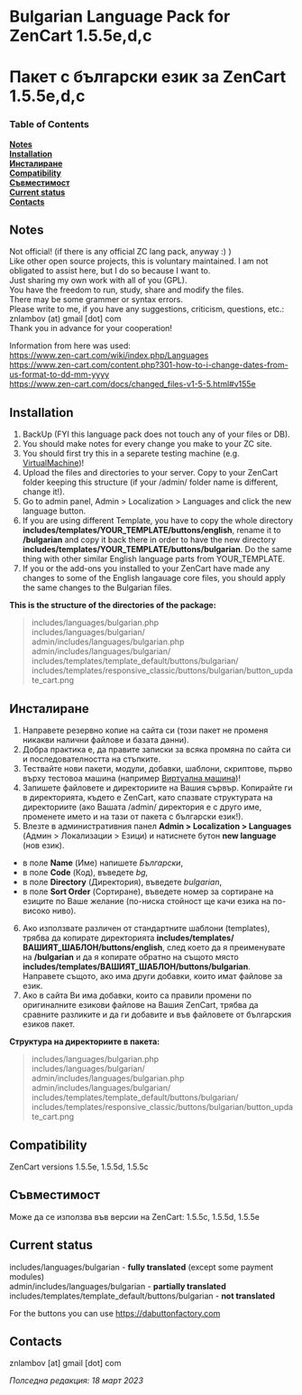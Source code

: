 
# Bulgarian Language Pack for ZenCart 1.5.5e,d,c #
# Пакет с български език за ZenCart 1.5.5e,d,c #


### Table of Contents
**[Notes](#notes)**  
**[Installation](#installation)**  
**[Инсталиране](#Инсталиране)**  
**[Compatibility](#compatibility)**  
**[Съвместимост](#Съвместимост)**  
**[Current status](#current-status)**  
**[Contacts](#contacts)**  


## Notes ##

Not official! (if there is any official ZC lang pack, anyway :) )  
Like other open source projects, this is voluntary maintained. I am not obligated to assist here, but I do so because I want to.  
Just sharing my own work with all of you (GPL).  
You have the freedom to run, study, share and modify the files.  
There may be some grammer or syntax errors.    
Please write to me, if you have any suggestions, criticism, questions, etc.: znlambov (at) gmail [dot] com  
Thank you in advance for your cooperation!  

Information from here was used:  
https://www.zen-cart.com/wiki/index.php/Languages  
https://www.zen-cart.com/content.php?301-how-to-i-change-dates-from-us-format-to-dd-mm-yyyy  
https://www.zen-cart.com/docs/changed_files-v1-5-5.html#v155e


## Installation ##

1. BackUp (FYI this language pack does not touch any of your files or DB).
2. You should make notes for every change you make to your ZC site.
3. You should first try this in a separete testing machine (e.g. [VirtualMachine](https://www.virtualbox.org/))!
4. Upload the files and directories to your server. Copy to your ZenCart folder keeping this structure (if your /admin/ folder name is different, change it!).
5. Go to admin panel, Admin > Localization > Languages and click the new language button.
6. If you are using different Template, you have to copy the whole directory **includes/templates/YOUR_TEMPLATE/buttons/english**, rename it to **/bulgarian** and copy it back there in order to have the new directory **includes/templates/YOUR_TEMPLATE/buttons/bulgarian**. Do the same thing with other similar English language parts from YOUR_TEMPLATE.
7. If you or the add-ons you installed to your ZenCart have made any changes to some of the English langauage core files, you should apply the same changes to the Bulgarian files.

**This is the structure of the directories of the package:**

 > includes/languages/bulgarian.php  
   includes/languages/bulgarian/  
   admin/includes/languages/bulgarian.php  
   admin/includes/languages/bulgarian/  
   includes/templates/template_default/buttons/bulgarian/  
   includes/templates/responsive_classic/buttons/bulgarian/button_update_cart.png  

## Инсталиране ##

1. Направете резервно копие на сайта си (този пакет не променя никакви налични файлове и базата данни).
2. Добра практика е, да правите записки за всяка промяна по сайта си и последователността на стъпките.
3. Тествайте нови пакети, модули, добавки, шаблони, скриптове, първо върху тестовоа машина (например [Виртуална машина](https://www.virtualbox.org/))!
4. Запишете файловете и директориите на Вашия сървър. Копирайте ги в директорията, където е ZenCart, като спазвате структурата на директориите (ако Вашата /admin/ директория е с друго име, променете името и на тази от пакета с български език!).
5. Влезте в административния панел **Admin > Localization > Languages** (Админ > Локализации > Езици) и натиснете бутон **new language** (нов език).
 - в поле **Name** (Име) напишете *Български*,  
 - в поле **Code** (Код),  въведете *bg*,  
 - в поле **Directory** (Директория), въведете *bulgarian*,  
 - в поле **Sort Order** (Сортиране), въведете номер за сортиране на езиците по Ваше желание (по-ниска стойност ще качи езика на по-високо ниво).
6. Ако използвате различен от стандартните шаблони (templates), трябва да копирате директорията **includes/templates/ВАШИЯТ_ШАБЛОН/buttons/english**, след което да я преименувате на **/bulgarian** и да я копирате обратно на същото място **includes/templates/ВАШИЯТ_ШАБЛОН/buttons/bulgarian**. Направете същото, ако има други добавки, които имат файлове за език.
7. Ако в сайта Ви има добавки, които са правили промени по оригиналните езикови файлове на Вашия ZenCart, трябва да сравните разликите и да ги добавите и във файловете от българския езиков пакет.

**Структура на директориите в пакета:**

 > includes/languages/bulgarian.php  
   includes/languages/bulgarian/  
   admin/includes/languages/bulgarian.php  
   admin/includes/languages/bulgarian/  
   includes/templates/template_default/buttons/bulgarian/  
   includes/templates/responsive_classic/buttons/bulgarian/button_update_cart.png  


## Compatibility ##

ZenCart versions 1.5.5e, 1.5.5d, 1.5.5c  


## Съвместимост ##

Може да се използва във версии на ZenCart: 1.5.5c, 1.5.5d, 1.5.5e  


## Current status ##

includes/languages/bulgarian - **fully translated** (except some payment modules)  
admin/includes/languages/bulgarian - **partially translated**  
includes/templates/template_default/buttons/bulgarian - **not translated**  

For the buttons you can use https://dabuttonfactory.com  


## Contacts ##

znlambov [at] gmail [dot] com


*Полседна редакция: 18 март 2023*  
